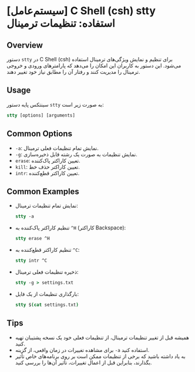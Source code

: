 # [سیستم‌عامل] C Shell (csh) stty استفاده: تنظیمات ترمینال

## Overview
دستور `stty` در C Shell (csh) برای تنظیم و نمایش ویژگی‌های ترمینال استفاده می‌شود. این دستور به کاربران این امکان را می‌دهد که پارامترهای ورودی و خروجی ترمینال را مدیریت کنند و رفتار آن را مطابق نیاز خود تغییر دهند.

## Usage
سینتکس پایه دستور `stty` به صورت زیر است:

```csh
stty [options] [arguments]
```

## Common Options
- `-a`: نمایش تمام تنظیمات فعلی ترمینال.
- `-g`: نمایش تنظیمات به صورت یک رشته قابل ذخیره‌سازی.
- `erase`: تعیین کاراکتر پاک‌کننده.
- `kill`: تعیین کاراکتر حذف خط.
- `intr`: تعیین کاراکتر قطع‌کننده.

## Common Examples
- نمایش تمام تنظیمات ترمینال:
  ```csh
  stty -a
  ```

- تنظیم کاراکتر پاک‌کننده به `^H` (کاراکتر Backspace):
  ```csh
  stty erase ^H
  ```

- تنظیم کاراکتر قطع‌کننده به `^C`:
  ```csh
  stty intr ^C
  ```

- ذخیره تنظیمات فعلی ترمینال:
  ```csh
  stty -g > settings.txt
  ```

- بارگذاری تنظیمات از یک فایل:
  ```csh
  stty $(cat settings.txt)
  ```

## Tips
- همیشه قبل از تغییر تنظیمات ترمینال، از تنظیمات فعلی خود یک نسخه پشتیبان تهیه کنید.
- برای مشاهده تغییرات در زمان واقعی، از گزینه `-a` استفاده کنید.
- به یاد داشته باشید که برخی از تنظیمات ممکن است بر روی برنامه‌های خاص تأثیر بگذارند، بنابراین قبل از اعمال تغییرات، تأثیر آن‌ها را بررسی کنید.